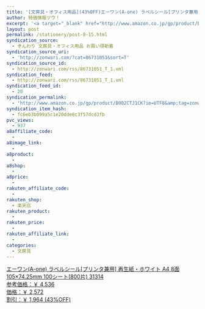 ```yaml
---
title: '[文房具・オフィス用品](43%OFF)エーワン(A-one) ラベルシール[プリンタ兼用] 再生紙・ホワイト A4 8面 105×74.25mm 100シート(800片) 31314 ￥2,572'
author: 特価情報ツウ！
excerpt: '<a target="_blank" href="http://www.amazon.co.jp/gp/product/B002CTJ1CK?ie=UTF8&amp;tag=zonwari-22&amp;linkCode=as2&amp;camp=247&amp;creative=7399&amp;creativeASIN=B002CTJ1CK"><img src="http://ecx.images-amazon.com/images/I/51AzvAT91sL._SL100_.jpg"><br>&#12456;&#12540;&#12527;&#12531;(A-one) &#12521;&#12505;&#12523;&#12471;&#12540;&#12523;[&#12503;&#12522;&#12531;&#12479;&#20860;&#29992;] &#20877;&#29983;&#32025;&#12539;&#12507;&#12527;&#12452;&#12488; A4 8&#38754; 105&times;74.25mm 100&#12471;&#12540;&#12488;(800&#29255;) 31314<br>&#21442;&#32771;&#20385;&#26684;&#65306;&#65509; 4,536<br>&#20385;&#26684;&#65306;&#65509; 2,572<br>&#21106;&#24341;&#65306;&#65509; 1,964 (43%OFF)</a>'
layout: post
permalink: /stationery/post-0-15.html
syndication_source:
  - ぞんわり 文房具・オフィス用品 お買い得新着
syndication_source_uri:
  - 'http://zonwari.com/?cat=86731051&sort=T'
syndication_source_id:
  - http://zonwari.com/rss/86731051_T_1.xml
syndication_feed:
  - http://zonwari.com/rss/86731051_T_1.xml
syndication_feed_id:
  - 20
syndication_permalink:
  - 'http://www.amazon.co.jp/gp/product/B002CTJ1CK?ie=UTF8&amp;tag=zonwari-22&amp;linkCode=as2&amp;camp=247&amp;creative=7399&amp;creativeASIN=B002CTJ1CK'
syndication_item_hash:
  - fc6eb3b099a5c1e20dde8c3f57dcd3fb
pvc_views:
  - 937
a8affiliate_code:
  - 
a8image_link:
  - 
a8product:
  - 
a8shop:
  - 
a8price:
  - 
rakuten_affiliate_code:
  - 
rakuten_shop:
  - 楽天店
rakuten_product:
  - 
rakuten_price:
  - 
rakuten_affiliate_link:
  - 
categories:
  - 文房具
---
```

[<img src='http://i2.wp.com/ecx.images-amazon.com/images/I/51AzvAT91sL._SL150_.jpg?w=546' title="" alt="" data-recalc-dims="1" />  
エーワン(A-one) ラベルシール[プリンタ兼用] 再生紙・ホワイト A4 8面 105×74.25mm 100シート(800片) 31314  
参考価格：￥ 4,536  
価格：￥ 2,572  
割引：￥ 1,964 (43%OFF)][1]

 [1]: http://www.amazon.co.jp/gp/product/B002CTJ1CK?ie=UTF8&#038;tag=tokkajohotsu-22&#038;linkCode=as2&#038;camp=247&#038;creative=7399&#038;creativeASIN=B002CTJ1CK